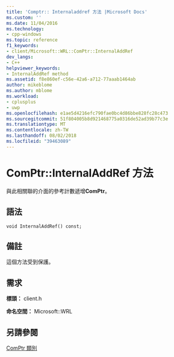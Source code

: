 ```yaml
---
title: 'Comptr:: Internaladdref 方法 |Microsoft Docs'
ms.custom: ''
ms.date: 11/04/2016
ms.technology:
- cpp-windows
ms.topic: reference
f1_keywords:
- client/Microsoft::WRL::ComPtr::InternalAddRef
dev_langs:
- C++
helpviewer_keywords:
- InternalAddRef method
ms.assetid: f8e860ef-c56e-42a6-a712-77aaab1464ab
author: mikeblome
ms.author: mblome
ms.workload:
- cplusplus
- uwp
ms.openlocfilehash: e1ae5d4216efc790fae0bc4d86bbe828fc28c473
ms.sourcegitcommit: 51f804005b8d921468775a0316de52ad39b77c3e
ms.translationtype: MT
ms.contentlocale: zh-TW
ms.lasthandoff: 08/02/2018
ms.locfileid: "39463089"
---
```

# <a name="comptrinternaladdref-method"></a>ComPtr::InternalAddRef 方法
與此相關聯的介面的參考計數遞增**ComPtr**。  
  
## <a name="syntax"></a>語法  
  
```  
void InternalAddRef() const;  
```  
  
## <a name="remarks"></a>備註  
 這個方法受到保護。  
  
## <a name="requirements"></a>需求  
 **標頭：** client.h  
  
 **命名空間：** Microsoft::WRL  
  
## <a name="see-also"></a>另請參閱  
 [ComPtr 類別](../windows/comptr-class.md)